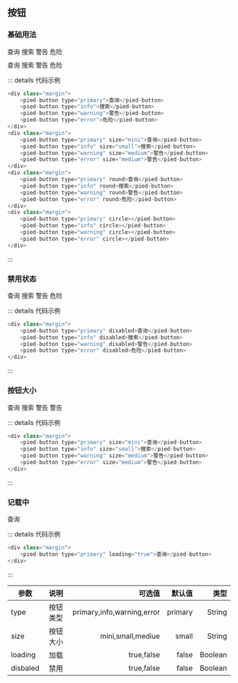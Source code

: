 ## 按钮

### 基础用法

<div class="margin">
    <pied-button type="primary">查询</pied-button>
    <pied-button type="info">搜索</pied-button>
    <pied-button type="warning">警告</pied-button>
    <pied-button type="error">危险</pied-button>
</div>
<div class="margin">
    <pied-button type="primary" round>查询</pied-button>
    <pied-button type="info" round>搜索</pied-button>
    <pied-button type="warning" round>警告</pied-button>
    <pied-button type="error" round>危险</pied-button>
</div>
<div class="margin">
    <pied-button type="primary" circle></pied-button>
    <pied-button type="info" circle></pied-button>
    <pied-button type="warning" circle></pied-button>
    <pied-button type="error" circle></pied-button>
</div>

::: details 代码示例
```js
<div class="margin">
    <pied-button type="primary">查询</pied-button>
    <pied-button type="info">搜索</pied-button>
    <pied-button type="warning">警告</pied-button>
    <pied-button type="error">危险</pied-button>
</div>
<div class="margin">
    <pied-button type="primary" size="mini">查询</pied-button>
    <pied-button type="info" size="small">搜索</pied-button>
    <pied-button type="warning" size="medium">警告</pied-button>
    <pied-button type="error" size="medium">警告</pied-button>
</div>
<div class="margin">
    <pied-button type="primary" round>查询</pied-button>
    <pied-button type="info" round>搜索</pied-button>
    <pied-button type="warning" round>警告</pied-button>
    <pied-button type="error" round>危险</pied-button>
</div>
<div class="margin">
    <pied-button type="primary" circle></pied-button>
    <pied-button type="info" circle></pied-button>
    <pied-button type="warning" circle></pied-button>
    <pied-button type="error" circle></pied-button>
</div>
```
:::

### 禁用状态

<div class="margin">
    <pied-button type="primary" disabled>查询</pied-button>
    <pied-button type="info" disabled>搜索</pied-button>
    <pied-button type="warning" disabled>警告</pied-button>
    <pied-button type="error" disabled>危险</pied-button>
</div>

::: details 代码示例
```js
<div class="margin">
    <pied-button type="primary" disabled>查询</pied-button>
    <pied-button type="info" disabled>搜索</pied-button>
    <pied-button type="warning" disabled>警告</pied-button>
    <pied-button type="error" disabled>危险</pied-button>
</div>
```
:::

### 按钮大小

<div class="margin">
    <pied-button type="primary" size="mini">查询</pied-button>
    <pied-button type="info" size="small">搜索</pied-button>
    <pied-button type="warning" size="medium">警告</pied-button>
    <pied-button type="error" size="medium">警告</pied-button>
</div>

::: details 代码示例
```js
<div class="margin">
    <pied-button type="primary" size="mini">查询</pied-button>
    <pied-button type="info" size="small">搜索</pied-button>
    <pied-button type="warning" size="medium">警告</pied-button>
    <pied-button type="error" size="medium">警告</pied-button>
</div>
```
:::

### 记载中

<div class="margin">
    <pied-button type="primary" :loading="true">查询</pied-button>
</div>

::: details 代码示例
```js
<div class="margin">
    <pied-button type="primary" loading="true">查询</pied-button>
</div>
```
:::

| 参数        |      说明      |  可选值 | 默认值 | 类型 | 
| ------------- | :-----------: | ----: | ------: |  ------: | 
| type      | 按钮类型 | primary,info,warning,error | primary |  String | 
| size      |   按钮大小    |   mini,small,mediue |  small |  String |
| loading |   加载    |    true,false | false |  Boolean |
| disbaled |   禁用    |    true,false | false |  Boolean |

<script></script>


<style>
.margin{
    margin-bottom:10px;
}
.pied-button{
    margin-right:20px;
}
</style>